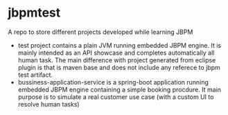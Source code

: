 # jbpmtest
A repo to store different projects developed while learning JBPM

* test project contains a plain JVM running embedded JBPM engine. 
It is mainly intended as an API showcase and completes automatically all human task. The main difference with project generated from eclipse plugin is that is maven base and does not include any referece to jbpm test artifact. 
* bussiness-application-service is a spring-boot application running embedded JBPM engine containing a simple booking procdure. It main purpose
is to simulate a real customer use case (with a custom UI to resolve human tasks) 
